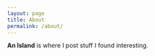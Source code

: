 ```yaml
---
layout: page
title: About
permalink: /about/
---
```


**An Island** is where I post stuff I found interesting.
